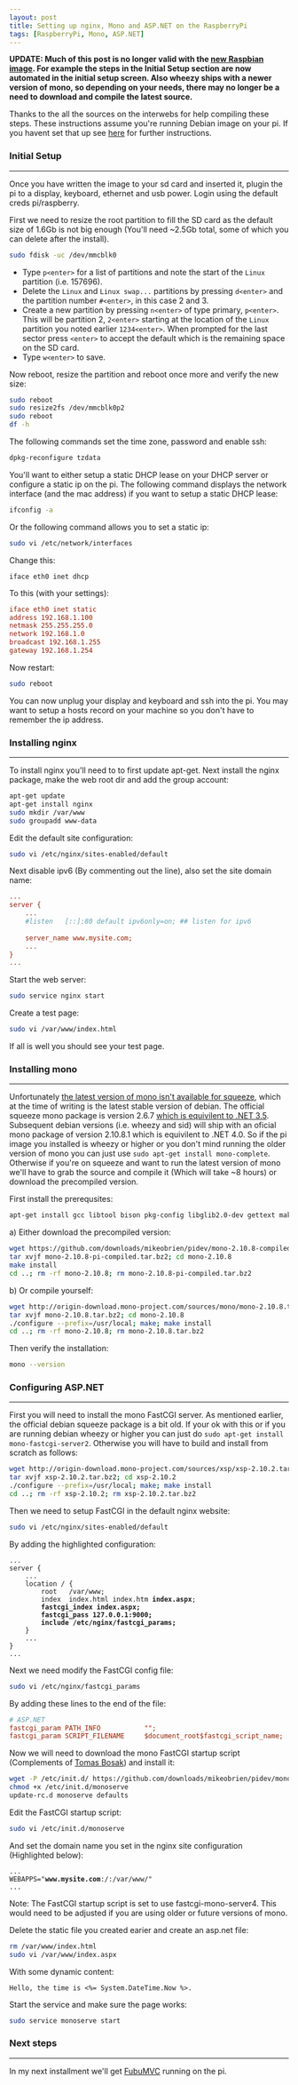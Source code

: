```yaml
---
layout: post
title: Setting up nginx, Mono and ASP.NET on the RaspberryPi
tags: [RaspberryPi, Mono, ASP.NET]
---
```


**UPDATE: Much of this post is no longer valid with the [new Raspbian image](http://www.raspberrypi.org/downloads). For example the steps in the Initial Setup section are now automated in the initial setup screen. Also wheezy ships with a newer version of mono, so depending on your needs, there may no longer be a need to download and compile the latest source.**


Thanks to the all the sources on the interwebs for help compiling these steps. These instructions assume you're running Debian image on your pi. If you havent set that up see [here](http://www.raspberrypi.org/downloads) for further instructions. 

### Initial Setup ###
--------

Once you have written the image to your sd card and inserted it, plugin the pi to a display, keyboard, ethernet and usb power. Login using the default creds pi/raspberry. 

First we need to resize the root partition to fill the SD card as the default size of 1.6Gb is not big enough (You'll need ~2.5Gb total, some of which you can delete after the install). 

```bash
sudo fdisk -uc /dev/mmcblk0
```
    
* Type `p<enter>` for a list of partitions and note the start of the `Linux` partition (i.e. 157696). 
* Delete the `Linux` and `Linux swap...` partitions by pressing `d<enter>` and the partition number `#<enter>`, in this case 2 and 3.
* Create a new partition by pressing `n<enter>` of type primary, `p<enter>`. This will be partition 2, `2<enter>` starting at the location of the `Linux` partition you noted earlier `1234<enter>`. When prompted for the last sector press `<enter>` to accept the default which is the remaining space on the SD card.
* Type `w<enter>` to save.

Now reboot, resize the partition and reboot once more and verify the new size:

```bash
sudo reboot
sudo resize2fs /dev/mmcblk0p2
sudo reboot
df -h
```

The following commands set the time zone, password and enable ssh:

```bash
dpkg-reconfigure tzdata
```

You'll want to either setup a static DHCP lease on your DHCP server or configure a static ip on the pi. The following command displays the network interface (and the mac address) if you want to setup a static DHCP lease:

```bash
ifconfig -a
```
    
Or the following command allows you to set a static ip:

```bash
sudo vi /etc/network/interfaces
```
    
Change this:

    iface eth0 inet dhcp
    
To this (with your settings):

```ini
iface eth0 inet static
address 192.168.1.100
netmask 255.255.255.0
network 192.168.1.0
broadcast 192.168.1.255
gateway 192.168.1.254
```

Now restart:

```bash
sudo reboot
```

You can now unplug your display and keyboard and ssh into the pi. You may want to setup a hosts record on your machine so you don't have to remember the ip address.

### Installing nginx ###
-------

To install nginx you'll need to to first update apt-get. Next install the nginx package, make the web root dir and add the group account:

```bash
apt-get update
apt-get install nginx
sudo mkdir /var/www
sudo groupadd www-data
```

Edit the default site configuration:

```bash
sudo vi /etc/nginx/sites-enabled/default
```

Next disable ipv6 (By commenting out the line), also set the site domain name:

```ini
...
server {
    ...
    #listen   [::]:80 default ipv6only=on; ## listen for ipv6
    
    server_name www.mysite.com;
    ...
}
...
```
    
Start the web server:
    
```bash
sudo service nginx start
```
    
Create a test page:

```bash
sudo vi /var/www/index.html
```
    
If all is well you should see your test page.

### Installing mono ###
-------

Unfortunately [the latest version of mono isn't available for squeeze](http://mono-project.com/DistroPackages/Debian), which at the time of writing is the latest stable version of debian. The official squeeze mono package is version 2.6.7 [which is equivilent to .NET 3.5](http://en.wikipedia.org/wiki/Mono_%28software%29#History). Subsequent debian versions (i.e. wheezy and sid) will ship with an oficial mono package of version 2.10.8.1 which is equivilent to .NET 4.0. So if the pi image you installed is wheezy or higher or you don't mind running the older version of mono you can just use `sudo apt-get install mono-complete`. Otherwise if you're on squeeze and want to run the latest version of mono we'll have to grab the source and compile it (Which will take ~8 hours) or download the precompiled version.

First install the prerequsites:

```bash
apt-get install gcc libtool bison pkg-config libglib2.0-dev gettext make bzip2 g++ autoconf automake
```

a) Either download the precompiled version:

```bash
wget https://github.com/downloads/mikeobrien/pidev/mono-2.10.8-compiled-pi.tar.bz2
tar xvjf mono-2.10.8-pi-compiled.tar.bz2; cd mono-2.10.8
make install
cd ..; rm -rf mono-2.10.8; rm mono-2.10.8-pi-compiled.tar.bz2
```

b) Or compile yourself:

```bash
wget http://origin-download.mono-project.com/sources/mono/mono-2.10.8.tar.bz2
tar xvjf mono-2.10.8.tar.bz2; cd mono-2.10.8
./configure --prefix=/usr/local; make; make install
cd ..; rm -rf mono-2.10.8; rm mono-2.10.8.tar.bz2
```

Then verify the installation:

```bash
mono --version
```

### Configuring ASP.NET ###
-------

First you will need to install the mono FastCGI server. As mentioned earlier, the official debian squeeze package is a bit old. If your ok with this or if you are running debian wheezy or higher you can just do `sudo apt-get install mono-fastcgi-server2`. Otherwise you will have to build and install from scratch as follows:

```bash
wget http://origin-download.mono-project.com/sources/xsp/xsp-2.10.2.tar.bz2
tar xvjf xsp-2.10.2.tar.bz2; cd xsp-2.10.2
./configure --prefix=/usr/local; make; make install
cd ..; rm -rf xsp-2.10.2; rm xsp-2.10.2.tar.bz2
```
    
Then we need to setup FastCGI in the default nginx website:

```bash
sudo vi /etc/nginx/sites-enabled/default
```

By adding the highlighted configuration:

<pre><code>...
server {
    ...
    location / {
        root   /var/www;
        index  index.html index.htm <b>index.aspx</b>;
        <b>fastcgi_index index.aspx;
        fastcgi_pass 127.0.0.1:9000;
        include /etc/nginx/fastcgi_params;</b>
    }
    ...
}
...
</code></pre>

Next we need modify the FastCGI config file:

```bash
sudo vi /etc/nginx/fastcgi_params
```

By adding these lines to the end of the file:

```ini
# ASP.NET
fastcgi_param PATH_INFO           "";
fastcgi_param SCRIPT_FILENAME     $document_root$fastcgi_script_name;
```

Now we will need to download the mono FastCGI startup script (Complements of [Tomas Bosak](http://yojimbo87.github.com)) and install it:

```bash
wget -P /etc/init.d/ https://github.com/downloads/mikeobrien/pidev/monoserve
chmod +x /etc/init.d/monoserve
update-rc.d monoserve defaults
```
    
Edit the FastCGI startup script:

```bash
sudo vi /etc/init.d/monoserve
```

And set the domain name you set in the nginx site configuration (Highlighted below):

<pre><code>...
WEBAPPS="<b>www.mysite.com</b>:/:/var/www/"
...
</code></pre>

Note: The FastCGI startup script is set to use fastcgi-mono-server4. This would need to be adjusted if you are using older or future versions of mono.

Delete the static file you created earier and create an asp.net file:

```bash
rm /var/www/index.html
sudo vi /var/www/index.aspx
```
    
With some dynamic content:

```aspx-cs
Hello, the time is <%= System.DateTime.Now %>.
```
    
Start the service and make sure the page works:

```bash
sudo service monoserve start
```
    
### Next steps ###
-------

In my next installment we'll get [FubuMVC](http://mvc.fubu-project.org/) running on the pi.

